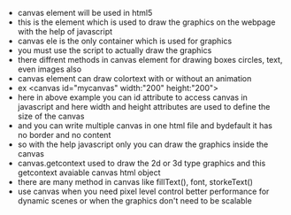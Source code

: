 - canvas element will be used in html5
- this is the element which is used to draw the graphics on the webpage with the help of javascript
- canvas ele is the only container which is used for graphics
- you must use the script to actually draw the graphics
- there diffrent methods in canvas element for drawing boxes circles, text, even images also
- canvas element can draw colortext with or without an animation
- ex <canvas id="mycanvas" width:"200" height:"200"></canvas>
- here in above example you can id attribute to access canvas in javascript and here width and height attributes are used to define the size of the canvas
- and you can write multiple canvas in one html file and bydefault it has no border and no content
- so with the help javascript only you can draw the graphics inside the canvas
- canvas.getcontext used to draw the 2d or 3d type graphics and this getcontext avaiable canvas html object
- there are many method in canvas like fillText(), font, storkeText()
- use canvas when you need pixel level control better performance for dynamic scenes or when the graphics don't need to be scalable
